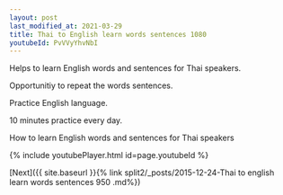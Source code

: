 ```yaml
---
layout: post
last_modified_at: 2021-03-29
title: Thai to English learn words sentences 1080 
youtubeId: PvVVyYhvNbI
---
```

 
 
Helps to learn English words and sentences for Thai speakers.

Opportunitiy to repeat the words sentences. 

Practice English language. 
 
10 minutes practice every day. 
 
How to learn English words and sentences for Thai speakers 
 
{% include youtubePlayer.html id=page.youtubeId %}
 
 
[Next]({{ site.baseurl }}{% link  split2/_posts/2015-12-24-Thai to english learn words sentences 950 .md%})
 

